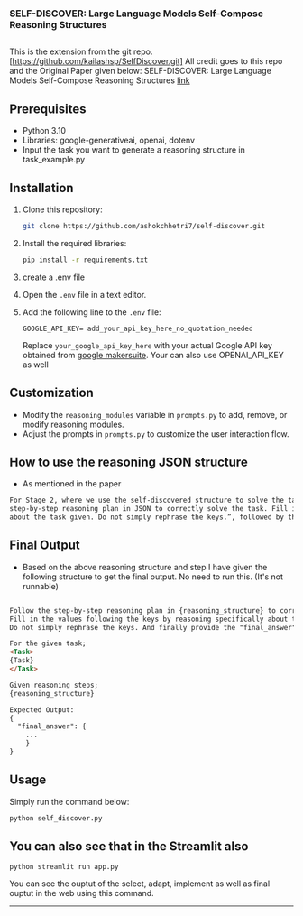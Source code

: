 ### SELF-DISCOVER: Large Language Models Self-Compose Reasoning Structures

##
This is the extension from the git repo. [https://github.com/kailashsp/SelfDiscover.git]
All credit goes to this repo and the Original Paper given below:
SELF-DISCOVER: Large Language Models Self-Compose Reasoning Structures
[link](https://arxiv.org/pdf/2402.03620.pdf)

## Prerequisites

- Python 3.10
- Libraries: google-generativeai, openai, dotenv
- Input the task you want to generate a reasoning structure in task_example.py

## Installation

1. Clone this repository:

   ```bash
   git clone https://github.com/ashokchhetri7/self-discover.git
   ```

2. Install the required libraries:

   ```bash
   pip install -r requirements.txt
   ```
3. create a .env file

4. Open the `.env` file in a text editor.

5. Add the following line to the `.env` file:

   ```
   GOOGLE_API_KEY= add_your_api_key_here_no_quotation_needed
   ```

   Replace `your_google_api_key_here` with your actual Google API key obtained from [google makersuite](https://makersuite.google.com/app/apikey).
   Your can also use OPENAI_API_KEY as well

## Customization

- Modify the `reasoning_modules` variable in `prompts.py` to add, remove, or modify reasoning modules.
- Adjust the prompts in `prompts.py` to customize the user interaction flow.

## How to use the reasoning JSON structure

- As mentioned in the paper 
```markdown
For Stage 2, where we use the self-discovered structure to solve the task instances, we start with the prompt: “Follow the
step-by-step reasoning plan in JSON to correctly solve the task. Fill in the values following the keys by reasoning specifically 
about the task given. Do not simply rephrase the keys.”, followed by the reasoning structure, and finally the task instance.
```

## Final Output 
- Based on the above reasoning structure and step I have given the following structure to get the final output. No need to run this. (It's not runnable) 

```markdown

Follow the step-by-step reasoning plan in {reasoning_structure} to correctly solve the task. 
Fill in the values following the keys by reasoning specifically about the task given. 
Do not simply rephrase the keys. And finally provide the "final_answer" of the given question.

For the given task; 
<Task>
{Task}
</Task>

Given reasoning steps;
{reasoning_structure}

Expected Output:
{
  "final_answer": {
    ...
    }
}

```

## Usage

Simply run the command below:
    
   ```bash
   python self_discover.py

   ```

## You can also see that in the Streamlit also

   ```
   python streamlit run app.py
   ```
You can see the ouptut of the select, adapt, implement as well as final ouptut in the web using this command.

---

